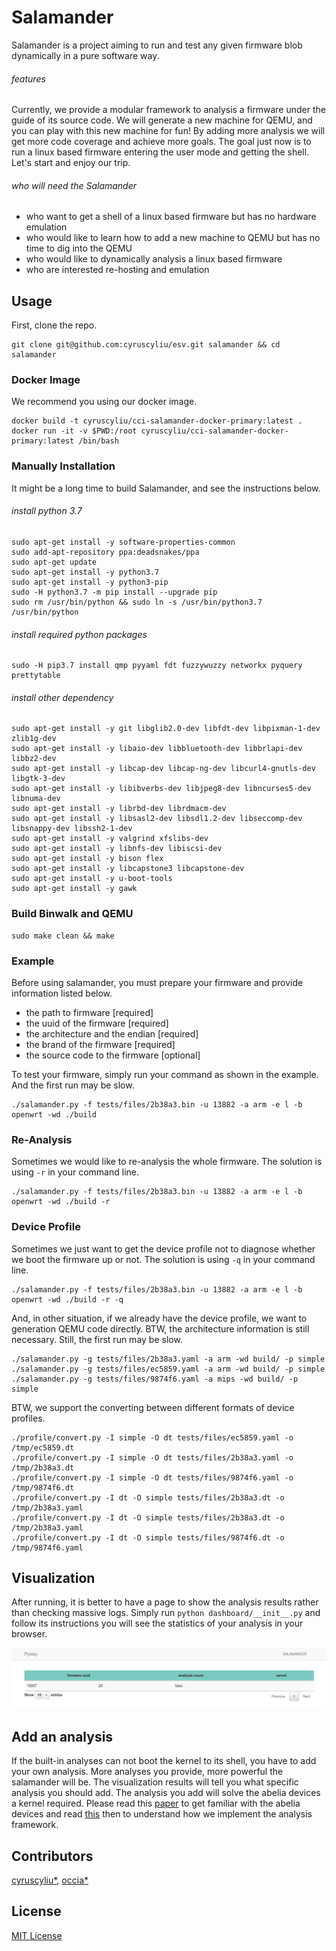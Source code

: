 # Salamander

Salamander is a project aiming to run and test any given firmware blob dynamically in a pure software way.

###### features
Currently, we provide a modular framework to analysis a firmware under the guide of its source code. We 
will generate a new machine for QEMU, and you can play with this new machine for fun! By adding more analysis
we will get more code coverage and achieve more goals. The goal just now is to run a linux based firmware
entering the user mode and getting the shell. Let's start and enjoy our trip.

###### who will need the Salamander
+ who want to get a shell of a linux based firmware but has no hardware emulation
+ who would like to learn how to add a new machine to QEMU but has no time to dig into the QEMU
+ who would like to dynamically analysis a linux based firmware
+ who are interested re-hosting and emulation

## Usage 

First, clone the repo.

```shell script
git clone git@github.com:cyruscyliu/esv.git salamander && cd salamander
```

### Docker Image

We recommend you using our docker image.

```shell script
docker build -t cyruscyliu/cci-salamander-docker-primary:latest .
docker run -it -v $PWD:/root cyruscyliu/cci-salamander-docker-primary:latest /bin/bash
```

### Manually Installation

It might be a long time to build Salamander, and see the instructions below.

###### install python 3.7

```shell script
sudo apt-get install -y software-properties-common
sudo add-apt-repository ppa:deadsnakes/ppa
sudo apt-get update
sudo apt-get install -y python3.7
sudo apt-get install -y python3-pip
sudo -H python3.7 -m pip install --upgrade pip
sudo rm /usr/bin/python && sudo ln -s /usr/bin/python3.7 /usr/bin/python
```

###### install required python packages

```shell script
sudo -H pip3.7 install qmp pyyaml fdt fuzzywuzzy networkx pyquery prettytable
```

###### install other dependency

```shell script
sudo apt-get install -y git libglib2.0-dev libfdt-dev libpixman-1-dev zlib1g-dev
sudo apt-get install -y libaio-dev libbluetooth-dev libbrlapi-dev libbz2-dev
sudo apt-get install -y libcap-dev libcap-ng-dev libcurl4-gnutls-dev libgtk-3-dev
sudo apt-get install -y libibverbs-dev libjpeg8-dev libncurses5-dev libnuma-dev
sudo apt-get install -y librbd-dev librdmacm-dev
sudo apt-get install -y libsasl2-dev libsdl1.2-dev libseccomp-dev libsnappy-dev libssh2-1-dev
sudo apt-get install -y valgrind xfslibs-dev
sudo apt-get install -y libnfs-dev libiscsi-dev
sudo apt-get install -y bison flex
sudo apt-get install -y libcapstone3 libcapstone-dev
sudo apt-get install -y u-boot-tools
sudo apt-get install -y gawk
```

### Build Binwalk and QEMU

```shell script
sudo make clean && make
```

### Example

Before using salamander, you must prepare your firmware and provide information listed below.
+ the path to firmware [required]
+ the uuid of the firmware [required]
+ the architecture and the endian [required]
+ the brand of the firmware [required]
+ the source code to the firmware [optional]

To test your firmware, simply run your command as shown in the example. And the first run may be slow.

```shell script
./salamander.py -f tests/files/2b38a3.bin -u 13882 -a arm -e l -b openwrt -wd ./build
```

### Re-Analysis

Sometimes we would like to re-analysis the whole firmware. The solution is using `-r` in your command line.

```shell script
./salamander.py -f tests/files/2b38a3.bin -u 13882 -a arm -e l -b openwrt -wd ./build -r
```

### Device Profile

Sometimes we just want to get the device profile not to diagnose whether we boot the firmware up or not.
The solution is using `-q` in your command line.

````shell script
./salamander.py -f tests/files/2b38a3.bin -u 13882 -a arm -e l -b openwrt -wd ./build -r -q
````

And, in other situation, if we already have the device profile, we want to generation QEMU code directly.
BTW, the architecture information is still necessary. Still, the first run may be slow.

```shell script
./salamander.py -g tests/files/2b38a3.yaml -a arm -wd build/ -p simple
./salamander.py -g tests/files/ec5859.yaml -a arm -wd build/ -p simple
./salamander.py -g tests/files/9874f6.yaml -a mips -wd build/ -p simple
```

BTW, we support the converting between different formats of device profiles.

```shell script
./profile/convert.py -I simple -O dt tests/files/ec5859.yaml -o /tmp/ec5859.dt
./profile/convert.py -I simple -O dt tests/files/2b38a3.yaml -o /tmp/2b38a3.dt
./profile/convert.py -I simple -O dt tests/files/9874f6.yaml -o /tmp/9874f6.dt
./profile/convert.py -I dt -O simple tests/files/2b38a3.dt -o /tmp/2b38a3.yaml
./profile/convert.py -I dt -O simple tests/files/2b38a3.dt -o /tmp/2b38a3.yaml
./profile/convert.py -I dt -O simple tests/files/9874f6.dt -o /tmp/9874f6.yaml
```

## Visualization

After running, it is better to have a page to show the analysis results rather than checking massive logs. Simply run
`python dashboard/__init__.py` and follow its instructions you will see the statistics of your analysis in your browser.

![dashboard](./dashboard/dashboard.png)

## Add an analysis

If the built-in analyses can not boot the kernel to its shell, you have to add your own analysis. 
More analyses you provide, more powerful the salamander will be. The visualization results will tell you what specific 
analysis you should add. The analysis you add will solve the abelia devices a kernel required. Please read 
this [paper]() to get familiar with the abelia devices and read [this](./analyses/README.md) then to understand
how we implement the analysis framework.

## Contributors
[cyruscyliu*](https://github.com/cyruscyliu/esv), [occia*](https://github.com/occia)

## License
[MIT License](./LICENSE)
